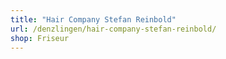 ```yaml
---
title: "Hair Company Stefan Reinbold"
url: /denzlingen/hair-company-stefan-reinbold/
shop: Friseur
---
```


